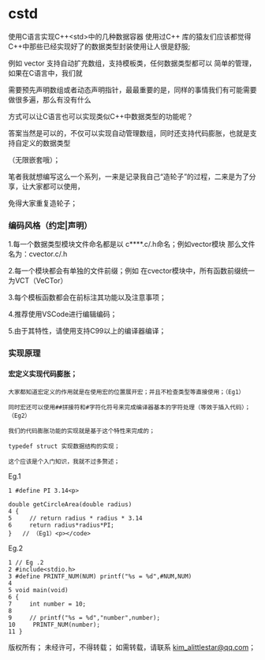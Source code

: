 # cstd
使用C语言实现C++&lt;std>中的几种数据容器
使用过C++ <STD> 库的猿友们应该都觉得 C++中那些已经实现好了的数据类型封装使用让人很是舒服;

例如 vector 支持自动扩充数组，支持模板类，任何数据类型都可以 简单的管理，如果在C语言中，我们就

需要预先声明数组或者动态声明指针，最最重要的是，同样的事情我们有可能需要做很多遍，那么有没有什么

方式可以让C语言也可以实现类似C++中数据类型的功能呢？

答案当然是可以的，不仅可以实现自动管理数组，同时还支持代码膨胀，也就是支持自定义的数据类型

（无限嵌套哦）；

笔者我就想编写这么一个系列，一来是记录我自己“造轮子”的过程，二来是为了分享，让大家都可以使用，

免得大家重复造轮子；

 

<h3>编码风格（约定|声明）</h3> 

1.每一个数据类型模块文件命名都是以 c****.c/.h命名；例如vector模块 那么文件名为：cvector.c/.h

2.每一个模块都会有单独的文件前缀；例如 在cvector模块中，所有函数前缀统一为VCT（VeCTor）

3.每个模板函数都会在前标注其功能以及注意事项；

4.推荐使用VSCode进行编辑编码； 

5.由于其特性，请使用支持C99以上的编译器编译； 

 

<h3>实现原理</h3>

  <h4>宏定义实现代码膨胀；</h4>

    大家都知道宏定义的作用就是在使用宏的位置展开宏；并且不检查类型等直接使用；（Eg1）

    同时宏还可以使用##拼接符和#字符化符号来完成编译器基本的字符处理（等效于插入代码）；（Eg2）

    我们的代码膨胀功能的实现就是基于这个特性来完成的；

    typedef struct 实现数据结构的实现；

    这个应该是个入门知识，我就不过多赘述；

 

Eg.1

    1 #define PI 3.14<p>

    double getCircleArea(double radius)
    4 {
    5     // return radius * radius * 3.14
    6     return radius*radius*PI;
    }   // （Eg1）<p></code>
 

   Eg.2
   
    1 // Eg .2
    2 #include<stdio.h>
    3 #define PRINTF_NUM(NUM) printf("%s = %d",#NUM,NUM)
    4 
    5 void main(void)
    6 {
    7     int number = 10;
    8 
    9     // printf("%s = %d","number",number);
    10     PRINTF_NUM(number);
    11 }
    
 
 

版权所有； 未经许可，不得转载； 如需转载，请联系 kim_alittlestar@qq.com；
